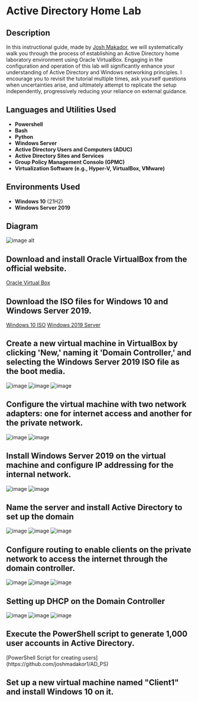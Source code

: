 <h1>Active Directory Home Lab </h1>

<h2>Description</h2>

In this instructional guide, made by [Josh Makador](https://www.youtube.com/@JoshMadakor), we will systematically walk you through the process of establishing an Active Directory home laboratory environment using Oracle VirtualBox. Engaging in the configuration and operation of this lab will significantly enhance your understanding of Active Directory and Windows networking principles. I encourage you to revisit the tutorial multiple times, ask yourself questions when uncertainties arise, and ultimately attempt to replicate the setup independently, progressively reducing your reliance on external guidance.

<h2>Languages and Utilities Used</h2>

- <b>Powershell</b> 
- <b>Bash</b>
- <b>Python</b>
- <b>Windows Server</b>
- <b>Active Directory Users and Computers (ADUC)</b>
- <b>Active Directory Sites and Services</b>
- <b>Group Policy Management Consolo (GPMC)</b>
- <b>Virtualization Software (e.g., Hyper-V, VirtualBox, VMware)</b>

<h2>Environments Used </h2>

- <b>Windows 10</b> (21H2)
- <b>Windows Server 2019</b>

<h2>Diagram</h2>

![image alt](https://github.com/CarlGoc/ActiveDirectoryLab/blob/559c8f44ad1d79d95b803d8aa07443839d10cd83/active_directory_diagram.jpg)

<h2>Download and install Oracle VirtualBox from the official website.</h2>

[Oracle Virtual Box](https://www.virtualbox.org/)

<h2>Download the ISO files for Windows 10 and Windows Server 2019.</h2>

[Windows 10 ISO](https://www.microsoft.com/en-us/software-download/windows10) [Windows 2019 Server](https://www.microsoft.com/en-us/evalcenter/evaluate-windows-server-2019)

<h2>Create a new virtual machine in VirtualBox by clicking 'New,' naming it 'Domain Controller,' and selecting the Windows Server 2019 ISO file as the boot media.</h2>

![image](https://github.com/CarlGoc/ActiveDirectoryLab/blob/4eb4fe5d440527da2824173046d33c794ce666ab/image.png)
![image](https://github.com/CarlGoc/ActiveDirectoryLab/blob/4eb4fe5d440527da2824173046d33c794ce666ab/image2.png)
![image](https://github.com/CarlGoc/ActiveDirectoryLab/blob/4eb4fe5d440527da2824173046d33c794ce666ab/image3.png)

<h2>Configure the virtual machine with two network adapters: one for internet access and another for the private network.</h2>

![image](https://github.com/CarlGoc/ActiveDirectoryLab/blob/4eb4fe5d440527da2824173046d33c794ce666ab/image4.png)
![image](https://github.com/CarlGoc/ActiveDirectoryLab/blob/4eb4fe5d440527da2824173046d33c794ce666ab/image5.png)

<h2>Install Windows Server 2019 on the virtual machine and configure IP addressing for the internal network.</h2>

![image](https://github.com/CarlGoc/ActiveDirectoryLab/blob/14de7616a1ac79595e33a78645d4664cd9adfec5/image6.png)
![image](https://github.com/CarlGoc/ActiveDirectoryLab/blob/14de7616a1ac79595e33a78645d4664cd9adfec5/image7.png)

<h2>Name the server and install Active Directory to set up the domain</h2>

![image](https://github.com/CarlGoc/ActiveDirectoryLab/blob/14de7616a1ac79595e33a78645d4664cd9adfec5/image8.png)
![image](https://github.com/CarlGoc/ActiveDirectoryLab/blob/14de7616a1ac79595e33a78645d4664cd9adfec5/image9.png)
![image](https://github.com/CarlGoc/ActiveDirectoryLab/blob/14de7616a1ac79595e33a78645d4664cd9adfec5/image10.png)

<h2>Configure routing to enable clients on the private network to access the internet through the domain controller.</h2>

![image](https://github.com/CarlGoc/ActiveDirectoryLab/blob/10498a66b31c2daf76c5b73b2c43237b9829841f/image11.png)
![image](https://github.com/CarlGoc/ActiveDirectoryLab/blob/10498a66b31c2daf76c5b73b2c43237b9829841f/image12.png)
![image](https://github.com/CarlGoc/ActiveDirectoryLab/blob/10498a66b31c2daf76c5b73b2c43237b9829841f/image13.png)

<h2>Setting up DHCP on the Domain Controller</h2>

![image](https://github.com/CarlGoc/ActiveDirectoryLab/blob/10498a66b31c2daf76c5b73b2c43237b9829841f/image16.png)
![image](https://github.com/CarlGoc/ActiveDirectoryLab/blob/10498a66b31c2daf76c5b73b2c43237b9829841f/image14.png)
![image](https://github.com/CarlGoc/ActiveDirectoryLab/blob/10498a66b31c2daf76c5b73b2c43237b9829841f/image15.png)

<h2>Execute the PowerShell script to generate 1,000 user accounts in Active Directory.</h2>
[PowerShell Script for creating users](https://github.com/joshmadakor1/AD_PS)

<h2>Set up a new virtual machine named "Client1" and install Windows 10 on it.</h2>
